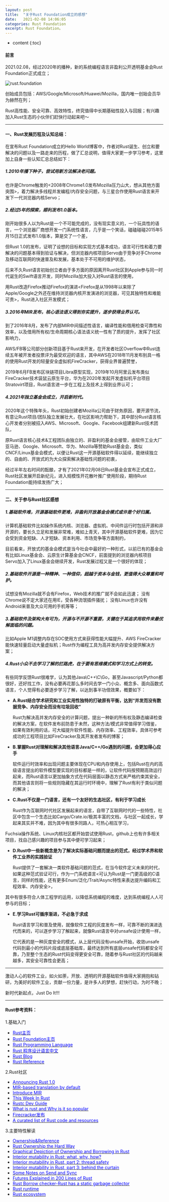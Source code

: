```yaml
---
layout: post
title:  "关于Rust Foundation成立的感想"
date:   2021-02-08 14:06:05
categories: Rust Foundation
excerpt: Rust Foundation。
---
```


* content
{:toc}

#### 前言
2021.02.08，经过2020年的播<bo>种<zhe>，新的系统编程语言非盈利公开透明基金会Rust Foundation正式成立；

![rust.foundation](/imgs/rust.foundation.png "foundation")

创始成员包括：AWS/Google/Microsoft/Huawei/Mozilla，国内唯一创始会员华为赫然在列；

Rust高性能、安全可靠、高效特性，终究值得中长期基础性投入与回报；有兴趣加入Rust生态的小伙伴们赶快行动起来吧～

---
#### 一、Rust发展历程及认知总结：
  在宣布Rust Foundation成立的Hello World博客中，作者对Rust诞生、创立和要解决的问题以及一路走来的历程，做了汇总说明，值得大家更一步学习参考，这里加上自身一些认知汇总总结如下：
##### 1.2010年播下种子，尝试用新方法解决老问题。
  也许是Chrome触发的<2008年Chrome1.0发布Mozilla压力山大，想从其他方面突围>，着力解决多线程并发编程/内存安全问题，与三星合作使用Rust语言来开发下一代浏览器内核Servo；

##### 2.经过5年的探索，顺利发布1.0版本。
  刚开始很多人以为Rust是一个不可能完成的，没有现实意义的，一个玩具性的语言，一个浏览器厂商想开发一门系统性语言，几乎是一个笑话，磕磕碰碰2015年5月15日正式发布1.0版本，算是交了一个差，

  但Rust 1.0的发布，证明了设想的目标和实现方式基本成功，语言可行性和着力要解决的问题基本得到验证与解决，但浏览器内核项目Servo由于竞争对手Chrome及移动互联网的快速普及和发展，基本处于不可用的维护状态，

  后来不久Rust语言初始创立者由于多方面的原因离开Rust社区到Apple参与同一时代诞生的Swift语言开发，同时Mozilla加大投入对Rust语言的使用，

  用Rust改造Firefox推动Firefox的演进<Firefox是从1998年以来除了Apple/Google之外还在维持浏览器内核开发演进的浏览器，可见其独特性和难能可贵>，Rust进入社区开发模式；

##### 3.2016年MIR发布，核心语法语义得到夯实提升，逐步获得业界认可。
  到了2016年8月，发布了内部MIR中间描述性语言，编译性能和借用检查可靠性和效率，以及借用所有权/生命周期核心语法语义统一性有了质的提升，发挥了社区影响力，

  AWS/FB等公司部分创新项目基于Rust来开发，在开发者社区Overflow中Rust连续五年被开发者投票评为最受欢迎的语言，其中AWS在2018年11月发布别具一格的使用Rust开发的轻量安全虚拟机FireCracker，获得业界普遍赞誉，

  2019年6月FB发布区块链项目Libra原型实现，2019年10月阿里云发布类似FireCracker技术袋鼠云原生平台，华为在2020年发起开发虚拟机平台项目Stratovirt项目，Rust语言进一步在工程上及技术上得到业界认可；

##### 4.2021年独立基金会成立，开启新时代。
  2020年这个特殊年头，Rust初始创建者Mozilla公司由于财务原因，要开源节流，有意让Rust项目/团队独立发展壮大，在社区影响力帮助下，其中部分Rust语言核心开发者分别被招入AWS、Microsoft、Google、Facebook组建新Rust技术团队，

  原Rust语言核心技术&工程团队由独立的、非盈利的基金会接管，由软件工业大厂亚马逊、Google、Microsoft、华为、Mozilla等赞助Rust基金会，类似CNCF/Linux基金会模式，以便让Rust这一开源基础软件得以延续，能继续独立的、自由的、开放式的为大众探索解决基础性问题的初衷，

  经过半年左右时间的酝酿，才有了2021年02月08日Rust基金会宣布正式成立，Rust社区发展开启新纪元，进入规模性开花散叶推广使用阶段，期待Rust Foundation能持续发扬广大；

---
#### 二、关于参与Rust社区感想

##### 1.基础软件难，开源基础软件更难，非盈利开放基金会模式或许是个好归属。
  计算机基础软件比如操作系统内核、浏览器、虚拟机、中间件运行时包括开源和非开源的，要长久立足和发展非常难，难如上青天，其中开源基础软件更难，因为它会受到资金短缺、人才短缺、资本利用、市场竞争等方面制约，

  目前看来，开放式的基金会模式是当今社会中最好的一种形式，以前已有的基金会有比如Linux基金会、云原生计算基金会CNCF，前面提到的浏览器内核项目Servo加入了Linux基金会继续开发，Rust发展过程又是一个很好的体现；

##### 2.基础软件开源是一种精神、一种信仰，超越于资本与金钱，更值得大众尊重和呵护。

试想没有Mozilla就不会有Firefox，Web技术的推广就不会如此迅速；
没有Chrome说不定大家还在用IE，受各种流氓插件骚扰；
没有Linux也许没有Android来普及大众可用的手机等等；

##### 3.基础软件及架构大有可为，开源与不开源不重要，关键在于其追求用软件来最优解面临的问题。

比如Apple M1调整内存在SOC使用方式来获得性能大幅提升、AWS FireCracker能快速轻量启动大量虚拟机；Rust作为编程工具为高并发内存安全提供解决方案；


##### 4.Rust小众不去学习了解的拦路虎，在于要有思维模式和学习方式上的转变。

  有些同学反馈Rust很难学，认为其他Java\C++\C\Go，甚至Javascript/Python都很好，还好找工作，没有必要再花那么多时间去学一门小众、概念多、面向函数式语言，个人觉得有必要逐步学习了解，以达到事半功倍效果，概要如下：
+ **A.Rust结合学术研究和工业实用性独特的打破原有平衡，达到“并发而没有数据竞争、内存安全而没有垃圾回收”**

  Rust为解决高并发内存安全的计算问题，提出一种新的所有权及静态编译检查的解决方案，在软件发布前防患于未然，这种方法/模式非常值得学习借鉴，如果有效利用的话，可大幅提升软件性能、内存效率、工程效率，具体可参考成功的工程项目比如FireCracker及其开发者发布的博客；

+ **B.掌握Rust对理解和解决其他语言Java/C++/Go遇到的问题，会更加得心应手**

  软件运行时效率和出现问题主要体现在CPU和内存使用上，包括Rust在内的高级语言提出的软件模型要实现的目标都是一样的，让软件代码按预期高效运行起来，而Rust语言以更加抽象方式在代码层面以静态方式来严格约束其安全，而其他语言则将一些规则隐藏在其运行时环境中，理解了Rust有利于类似问题的解决；

+ **C.Rust不仅是一门语言，还有一个友好的生态社区，有利于学习成长**

  Rust作为互联网时代社区发展起来的语言，自带了互联网时代的一些特性，社区中包含一个生态比如Cargo/Crate.io/极其丰富的文档，与社区一起成长，学起来其实并不难，因为其中有很多同路人，可热心相互学习，

Fuchsia操作系统、Linux内核社区都开始尝试使用Rust，github上也有许多相关项目，找自己感兴趣的项目参与其中便可学习起来；

+ **D.Rust中一些新概念是为了解决实际基础问题而提出的范式，经过学术界和软件工业界的实践验证**

  Rust提供了一套解决一类软件基础问题的范式，在当今软件定义未来的时代，如果这种范式验证可行，作为一门系统语言<可认为Rust是一门更高级的C语言，同样的性能，还有更多Enum/泛化/Trait/Async特性来表达提升编码和工程效率、内存安全>，

其中有很多符合人体工程学的运用，以降低系统编程的难度，达到系统编程人人可参与的目标；

+ **E.学习Rust可循序渐进，不必急于求成**

  Rust语言学习和普及使用，就像软件工程的灰度发布一样，可靠不断的演进迭代而来的，可以逐步学习了解起来，就像Rust语言中对unsafe设计使用一样，

  它代表的是一种灰度安全的模式，从上层代码没有unsafe开始，收敛unsafe代码到最小的代码片段或底层基础库，最终达到所有底层unsafe代码都安全可靠，乃至整个生态的Rust代码变得更安全可靠，随着参与Rust社区的代码越来越多，其安全可靠性会更高；

---
激动人心的软件工业，如火如荼，开放、透明的开源基础软件值得大家拥抱和钻研，为美好的软件工业，贡献一份力量，是许多人的梦想，赶快行动，为时不晚；

新时代新起点，Just Do It!!!

---
#### Rust参考资料：
1.基础入门
* [<font color="blue">Rust主页</font>](https://www.rust-lang.org/)
* [<font color="blue">Rust Foundation主页</font>](https://foundation.rust-lang.org/)
* [<font color="blue">Rust Programming Language</font>](https://doc.rust-lang.org/book/)
* [<font color="blue">Rust 程序设计语言中文</font>](https://kaisery.github.io/trpl-zh-cn/)
* [<font color="blue">Rust Blog</font>](https://blog.rust-lang.org/)
* [<font color="blue">Rust Reference</font>](https://doc.rust-lang.org/stable/reference/introduction.html)

2.Rust社区
* [<font color="blue">Announcing Rust 1.0</font>](https://blog.rust-lang.org/2015/05/15/Rust-1.0.html)
* [<font color="blue">MIR-based translation by default</font>](https://github.com/rust-lang/rust/pull/34096)
* [<font color="blue">Introduce MIR</font>](https://blog.rust-lang.org/2016/04/19/MIR.html)
* [<font color="blue">This Week In Rust</font>](https://this-week-in-rust.org/)
* [<font color="blue">Rustc Dev Guide</font>](https://rustc-dev-guide.rust-lang.org/getting-started.html)
* [<font color="blue">What is rust and Why is it so popular</font>](https://stackoverflow.blog/2020/01/20/what-is-rust-and-why-is-it-so-popular/)
* [<font color="blue">Firecracker发布</font>](https://amazonaws-china.com/cn/blogs/aws/firecracker-lightweight-virtualization-for-serverless-computing/)
* [<font color="blue">A curated list of Rust code and resources</font>](https://github.com/rust-unofficial/awesome-rust)

3.主要特性解读
* [<font color="blue">Ownership&Reference</font>](https://blog.thoughtram.io/references-in-rust/)
* [<font color="blue">Rust Ownership the Hard Way</font>](https://chrismorgan.info/blog/rust-ownership-the-hard-way.html)
* [<font color="blue">Graphical Depiction of Ownership and Borrowing in Rust</font>](https://rufflewind.com/2017-02-15/rust-move-copy-borrow)
* [<font color="blue">Interior mutability in Rust: what, why, how?</font>](https://ricardomartins.cc/2016/06/08/interior-mutability)
* [<font color="blue">Interior mutability in Rust, part 2: thread safety</font>](https://ricardomartins.cc/2016/06/25/interior-mutability-thread-safety)
* [<font color="blue">Interior mutability in Rust, part 3: behind the curtain</font>](https://ricardomartins.cc/2016/07/11/interior-mutability-behind-the-curtain)
* [<font color="blue">Some Notes on Send and Sync</font>](https://huonw.github.io/blog/2015/02/some-notes-on-send-and-sync/)
* [<font color="blue">Futures Explained in 200 Lines of Rust</font>](https://cfsamson.github.io/books-futures-explained/)
* [<font color="blue">Rust Borrow checker-Rust has a static garbage collector</font>](https://words.steveklabnik.com/borrow-checking-escape-analysis-and-the-generational-hypothesis)
* [<font color="blue">Rust runtime</font>](https://blog.mgattozzi.dev/rusts-runtime)
* [<font color="blue">Rust ecosystem</font>](https://joeprevite.com/rust-lang-ecosystem)

